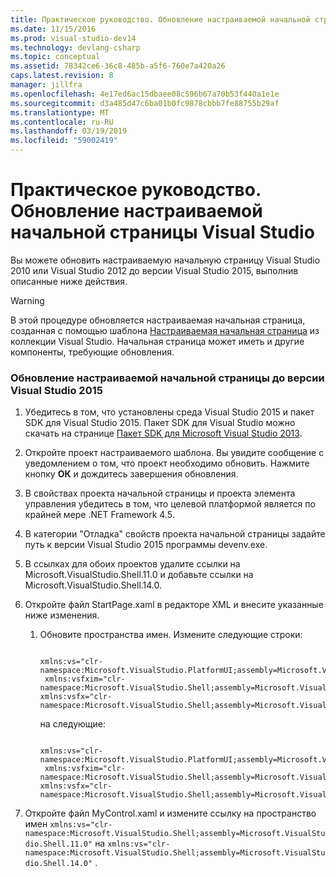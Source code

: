 ```yaml
---
title: Практическое руководство. Обновление настраиваемой начальной страницы | Документация Майкрософт
ms.date: 11/15/2016
ms.prod: visual-studio-dev14
ms.technology: devlang-csharp
ms.topic: conceptual
ms.assetid: 78342ce6-36c8-485b-a5f6-760e7a420a26
caps.latest.revision: 8
manager: jillfra
ms.openlocfilehash: 4e17ed6ac15dbaee08c596b67a70b53f440a1e1e
ms.sourcegitcommit: d3a485d47c6ba01b0fc9878cbbb7fe88755b29af
ms.translationtype: MT
ms.contentlocale: ru-RU
ms.lasthandoff: 03/19/2019
ms.locfileid: "59002419"
---
```

# <a name="how-to-upgrade-a-visual-studio-custom-start-page"></a>Практическое руководство. Обновление настраиваемой начальной страницы Visual Studio
Вы можете обновить настраиваемую начальную страницу Visual Studio 2010 или Visual Studio 2012 до версии Visual Studio 2015, выполнив описанные ниже действия.

> [!WARNING]
>  В этой процедуре обновляется настраиваемая начальная страница, созданная с помощью шаблона [Настраиваемая начальная страница](http://visualstudiogallery.msdn.microsoft.com/f655a5dc-1a2d-4eca-b774-76c352c03b87) из коллекции Visual Studio. Начальная страница может иметь и другие компоненты, требующие обновления.

### <a name="to-upgrade-a-custom-start-page-to-visual-studio-2015"></a>Обновление настраиваемой начальной страницы до версии Visual Studio 2015

1.  Убедитесь в том, что установлены среда Visual Studio 2015 и пакет SDK для Visual Studio 2015. Пакет SDK для Visual Studio можно скачать на странице [Пакет SDK для Microsoft Visual Studio 2013](https://my.visualstudio.com/Downloads?pid=1436).

2.  Откройте проект настраиваемого шаблона. Вы увидите сообщение с уведомлением о том, что проект необходимо обновить. Нажмите кнопку **ОК** и дождитесь завершения обновления.

3.  В свойствах проекта начальной страницы и проекта элемента управления убедитесь в том, что целевой платформой является по крайней мере .NET Framework 4.5.

4.  В категории "Отладка" свойств проекта начальной страницы задайте путь к версии Visual Studio 2015 программы devenv.exe.

5.  В ссылках для обоих проектов удалите ссылки на Microsoft.VisualStudio.Shell.11.0 и добавьте ссылки на Microsoft.VisualStudio.Shell.14.0.

6.  Откройте файл StartPage.xaml в редакторе XML и внесите указанные ниже изменения.

    1.  Обновите пространства имен. Измените следующие строки:

        ```

        xmlns:vs="clr-namespace:Microsoft.VisualStudio.PlatformUI;assembly=Microsoft.VisualStudio.Shell.11.0"
         xmlns:vsfxim="clr-namespace:Microsoft.VisualStudio.Shell;assembly=Microsoft.VisualStudio.Shell.Immutable.11.0"
        xmlns:vsfx="clr-namespace:Microsoft.VisualStudio.Shell;assembly=Microsoft.VisualStudio.Shell.11.0"
        ```

         на следующие:

        ```

        xmlns:vs="clr-namespace:Microsoft.VisualStudio.PlatformUI;assembly=Microsoft.VisualStudio.Shell.142.0"
         xmlns:vsfxim="clr-namespace:Microsoft.VisualStudio.Shell;assembly=Microsoft.VisualStudio.Shell.Immutable.14.0"
        xmlns:vsfx="clr-namespace:Microsoft.VisualStudio.Shell;assembly=Microsoft.VisualStudio.Shell.14.0"
        ```

7.  Откройте файл MyControl.xaml и измените ссылку на пространство имен `xmlns:vs="clr-namespace:Microsoft.VisualStudio.Shell;assembly=Microsoft.VisualStudio.Shell.11.0"` на `xmlns:vs="clr-namespace:Microsoft.VisualStudio.Shell;assembly=Microsoft.VisualStudio.Shell.14.0"` .
